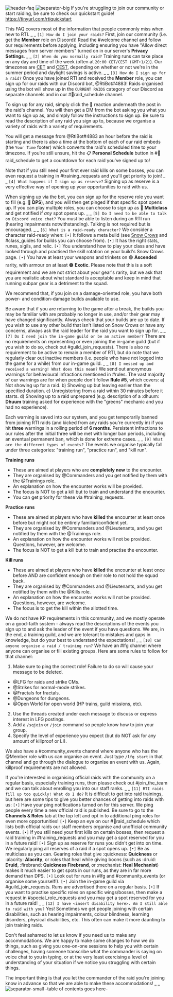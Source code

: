 ![header-faq](../../graphics/headers/header-faq.png)
![separator-big](../../graphics/separators/separator-big.png)
If you're struggling to join our community or start raiding, be sure to check our quickstart guide!
https://tinyurl.com/rtiquickstart

This FAQ covers most of the information that people commonly miss when new to RTI.
_ _
`[1] How do I join your raids?`
First, join our community (i.e. get the **Member** role on Discord)! Read the #welcome channel and follow our requirements before applying, including ensuring you have "Allow direct messages from server members" turned on in our server's **Privacy Settings**.
_ _
`[2] When do you normally raid?`
Training runs can take place on any day and time of the week (often at `20:00 CET/CEST (GMT+1/2)`).
Our timezones are [CET](https://time.is/CET) and [CEST](https://time.is/CEST), depending on whether or not we're in the summer period and daylight savings is active.
_ _
`[3] How do I sign up for a raid?`
Once you have joined RTI and received the **Member** role, you can sign up for our raids with our Discord bot, @RtiBot#4883! Raids organised using the bot will show up in the `CURRENT RAIDS` category of our Discord as separate channels and in our #📅raid_schedule channel.

To sign up for any raid, simply click the :pencil: reaction underneath the post in the raid's channel. You will then get a DM from the bot asking you what you want to sign up as, and simply follow the instructions to sign up. Be sure to read the description of any raid you sign up to, because we organise a variety of raids with a variety of requirements.

You will get a message from @RtiBot#4883 an hour before the raid is starting and there is also a time at the bottom of each of our raid embeds (the `Your Time` footer) which converts the raid's scheduled time to your timezone. If you're still unsure, hit the :clipboard: **Personal Schedule** button in #📅raid_schedule to get a countdown for each raid you've signed up to!

Note that if you still need your first ever raid kills on some bosses, you can even request a training in #training_requests and you'll get priority to join!
_ _
`[4] What happens if I sign up as reserve?`
Signing up as reserve is a very effective way of opening up your opportunities to raid with us.

When signing up via the bot, you can sign up for the reserve role you want to fill (e.g. 🔴 **DPS**), and you will then get pinged if that specific spot opens up. If you can play multiple roles, you can choose to sign up as 🧩 **Multiclass** and get notified if _any_ spot opens up.
_ _
`[5] Do I need to be able to talk on Discord voice chat?`
You must be able to listen during an RTI run (hearing impairments notwithstanding). Talking is not required but is encouraged.
_ _
`[6] What is a raid-ready character?`
We consider a character raid-ready when:
`[•]` It follows a meta build (see [Snow Crows](https://www.snowcrows.com/) and #class_guides for builds you can choose from).
`[•]` It has the right stats, runes, sigils, and relic.
`[•]` You understand how to play your class and have looked through and practised the skill rotation on your build's Snow Crows page.
`[•]` You have at least your weapons and trinkets on 🟣 **Ascended** rarity, with armour on at least 🟠 **Exotic**. Please note that this is a soft requirement and we are not strict about your gear's rarity, but we ask that you are realistic about what standard is acceptable and keep in mind that running subpar gear is a detriment to the squad.

We recommend that, if you join on a damage-oriented role, you have both power- and condition-damage builds available to use.

Be aware that if you are returning to the game after a break, the builds you may be familiar with are probably no longer in use, and/or their gear may have changed significantly. Always check that your builds are up to date. If you wish to use any other build that isn't listed on Snow Crows or have any concerns, always ask the raid leader for the raid you want to sign up for.
_ _
`[7] Do I need join the in-game guild or be an active member?`
There are no requirements on representing or even joining the in-game guild (but if you wish to do so, check out #guild_join_requests). There is also no requirement to be active to remain a member of RTI, but do note that we regularly clear out inactive members (i.e. people who have not logged into the game for a while) from our in-game guild.
_ _
`[8] I messed up and received a warning! What does this mean?`
We send out anonymous warnings for behavioural infractions mentioned in #rules. The vast majority of our warnings are for when people don't follow **Rule #5**, which covers:
a) Not showing up for a raid.
b) Showing up but leaving earlier than the specified duration.
c) Unregistering from a raid within 30 minutes before it starts.
d) Showing up to a raid unprepared (e.g. description of a :dhuum: **Dhuum** training asked for experience with the "greens" mechanic and you had no experience).

Each warning is saved into our system, and you get temporarily banned from joining RTI raids (and kicked from any raids you're currently in) if you hit **three** warnings in a rolling period of **6 months**. Persistent infractions to our rules after the initial three will be met with longer ban periods, including an eventual permanent ban, which is done for extreme cases.
_ _
`[9] What are the different types of events?`
The events we organise typically fall under three categories: "training run", "practice run", and "kill run".

**Training runs**
- These are aimed at players who are **completely new** to the encounter.
- They are organised by @Commanders and you get notified by them with the @Trainings role.
- An explanation on how the encounter works will be provided.
- The focus is NOT to get a kill but to train and understand the encounter.
- You can get priority for these via #training_requests.

**Practice runs**
- These are aimed at players who have **killed** the encounter at least once before but might not be entirely familiar/confident yet.
- They are organised by @Commanders and @Lieutenants, and you get notified by them with the @Trainings role.
- An explanation on how the encounter works will not be provided. Questions, however, are welcome.
- The focus is NOT to get a kill but to train and practise the encounter.

**Kill runs**
- These are aimed at players who have **killed** the encounter at least once before AND are confident enough on their role to not hold the squad back.
- They are organised by @Commanders and @Lieutenants, and you get notified by them with the @Kills role.
- An explanation on how the encounter works will not be provided. Questions, however, are welcome.
- The focus is to get the kill within the allotted time.

We do not have KP requirements in this community, and we mostly operate on a good-faith system - always read the descriptions of the events you sign up to and ask the leader of the event if you have questions. We are, in the end, a training guild, and we are tolerant to mistakes and gaps in knowledge, but do your best to understand the expectations!
_ _
`[10] Can anyone organise a raid / training run?`
We have an #lfg channel where anyone can organise or fill existing groups. Here are some rules to follow for that channel:
1. Make sure to ping the correct role! Failure to do so will cause your message to be deleted.
  - @LFG for raids and strike CMs.
  - @Strikes for normal-mode strikes.
  - @Fractals for fractals.
  - @Dungeons for dungeons.
  - @Open World for open world (HP trains, guild missions, etc).
2. Use the threads created under each message to discuss or express interest in LFG postings.
3. Add a `/sqjoin` or `/join` command so people know how to join your group.
4. Specify the level of experience you expect (but do NOT ask for any amount of killproof or LI).

We also have a #community_events channel where anyone who has the @Member role with us can organise an event. Just type `/lfg start` in that channel and go through the dialogue to organise an event with us. Again, killproof requirements are not allowed.

If you're interested in organising official raids with the community on a regular basis, especially training runs, then please check out #join_the_team and we can talk about enrolling you into our staff ranks.
_ _
`[11] RTI raids fill up too quickly! What do I do?`
It is difficult to get into raid trainings, but here are some tips to give you better chances of getting into raids with us:
`[•]` Have your ping notifications turned on for this server. We ping people every time a new official raid is published. Be sure to go to the **Channels & Roles** tab at the top left and opt in to additional ping roles for even more opportunities!
`[•]` Keep an eye on our #📅raid_schedule which lists both official raids our staff members organise and unofficial community events.
`[•]` If you still need your first kills on certain bosses, then request a raid training in #training_requests and you may get a spot reserved for you in a future raid!
`[•]` Sign up as reserve for runs you didn't get into on time. We regularly ping all reserves of a raid if a spot opens up.
`[•]` Be as multiclass as you can. Gearing roles that give :quickness: **Quickness** or :alacrity: **Alacrity**, or roles that heal while giving boons (such as :druid: **Druid**, :firebrand: **Quickness Firebrand**, or :mechanist: **Heal Mechanist**) makes it much easier to get spots in our runs, as they are in far more demand than DPS.
`[•]` Look out for runs in #lfg and #community_events (or organise some yourself!).
`[•]` Join the in-game guild via #guild_join_requests. Runs are advertised there on a regular basis.
`[•]` If you want to practise specific roles on specific wings/bosses, then make a request in #special_role_requests and you may get a spot reserved for you in a future raid!
_ _
`[12] I have <insert disability here>. Am I still able to raid with you?`
Yes! Sometimes we get people joining with certain disabilities, such as hearing impairments, colour blindness, learning disorders, physical disabilities, etc. This often can make it more daunting to join training raids.

Don't feel ashamed to let us know if you need us to make any accommodations. We are happy to make some changes to how we do things, such as giving you one-on-one sessions to help you with certain challenges, having someone transcribe what the commander is saying on voice chat to you in typing, or at the very least exercising a level of understanding of your situation if we notice you struggling with certain things.

The important thing is that you let the commander of the raid you're joining know in advance so that we are able to make these accommodations!
_ _
![separator-small](../../graphics/separators/separator-small.png)
-table of contents goes here-

